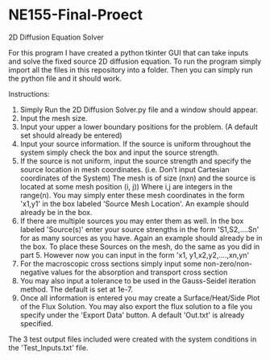 # NE155-Final-Proect
2D Diffusion Equation Solver


For this program I have created a python tkinter GUI that can take inputs and solve the fixed source 2D diffusion equation.
To run the program simply import all the files in this repository into a folder. Then you can simply run the python file
and it should work.

Instructions:
1. Simply Run the 2D Diffusion Solver.py file and a window should appear.
2. Input the mesh size.
3. Input your upper a lower boundary positions for the problem. (A default set should already be entered)
4. Input your source information. If the source is uniform throughout the system simply check the box and input the
   source strength. 
5. If the source is not uniform, input the source strength and specify the source location in mesh coordinates. 
   (i.e. Don’t input Cartesian coordinates of the System) The mesh is of size (nxn) and the source is located at some mesh position (i, j))
   Where i,j are integers in the range(n). You may simply enter these mesh coordinates in the form 'x1,y1' in the box labeled 
   'Source Mesh Location'. An example should already be in the box.
6. If there are multiple sources you may enter them as well. In the box labeled 'Source(s)' enter your source strengths in
   the form 'S1,S2,....Sn' for as many sources as you have. Again an example should already be in the box. To place these
   Sources on the mesh, do the same as you did in part 5. However now you can input in the form 'x1, y1,x2,y2,....,xn,yn'
7. For the macroscopic cross sections simply input some non-zero/non-negative values for the absorption and transport cross section
8. You may also input a tolerance to be used in the Gauss-Seidel iteration method. The default is set at 1e-7.
9. Once all information is entered you may create a Surface/Heat/Side Plot of the Flux Solution. You may also export the flux solution
   to a file you specify under the 'Export Data' button. A default 'Out.txt' is already specified.

The 3 test output files included were created with the system conditions in the 'Test_Inputs.txt' file.


